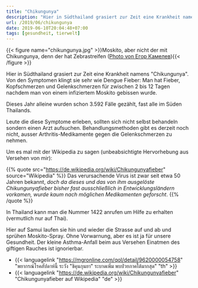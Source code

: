 ```yaml
---
title: "Chikungunya"
description: "Hier in Südthailand grasiert zur Zeit eine Krankheit namens \"Chikungunya\". Von den Symptomen klingt sie sehr wie Dengue Fieber: Man hat Fieber, Kopfschmerzen und Gelenkschmerzen für zwischen 2 bis 12 Tagen nachdem man von einem infiziertem Moskito gebissen wurde. "
url: /2019/06/chikungunya
date: 2019-06-10T20:04:48+07:00
tags: [gesundheit, tierwelt]
---
```


{{< figure name="chikungunya.jpg" >}}Moskito, aber nicht der mit Chikungunya, denn der hat Zebrastreifen ([Photo von Егор Камелев](https://unsplash.com/photos/sZIjgg4Peu0)){{< /figure >}}

Hier in Südthailand grasiert zur Zeit eine Krankheit namens "Chikungunya". Von den Symptomen klingt sie sehr wie Dengue Fieber: Man hat Fieber, Kopfschmerzen und Gelenkschmerzen für zwischen 2 bis 12 Tagen nachdem man von einem infiziertem Moskito gebissen wurde. 

Dieses Jahr alleine wurden schon 3.592 Fälle gezählt, fast alle im Süden Thailands. 

Leute die diese Symptome erleben, sollten sich nicht selbst behandeln sondern einen Arzt aufsuchen. Behandlungsmethoden gibt es derzeit noch nicht, ausser Arthritis-Medikamente gegen die Gelenkschmerzen zu nehmen. 

Um es mal mit der Wikipedia zu sagen (unbeabsichtigte Hervorhebung aus Versehen von mir):

{{% quote src="https://de.wikipedia.org/wiki/Chikungunyafieber" source="Wikipedia" %}}
Das verursachende Virus ist zwar seit etwa 50 Jahren bekannt, *doch da dieses und das von ihm ausgelöste Chikungunyafieber bisher fast ausschließlich in Entwicklungsländern vorkamen, wurde kaum nach möglichen Medikamenten geforscht*.
{{% /quote %}}

In Thailand kann man die Nummer 1422 anrufen um Hilfe zu erhalten (vermutlich nur auf Thai).

Hier auf Samui laufen sie hin und wieder die Strasse auf und ab und sprühen Moskito-Spray. Ohne Vorwarnung, aber es ist ja für unsere Gesundheit. Der kleine Asthma-Anfall beim aus Versehen Einatmen des giftigen Rauches ist ignorierbar.

-   {{< languagelink "https://mgronline.com/qol/detail/9620000054758" "พยากรณ์โรคสัปดาห์นี้ ระวัง \"ชิคุนกุนยา\" ระบาดเพิ่ม พบป่วยภาคใต้มากสุด" "th" >}}
-   {{< languagelink "https://de.wikipedia.org/wiki/Chikungunyafieber" "Chikungunyafieber auf Wikipedia" "de" >}}
